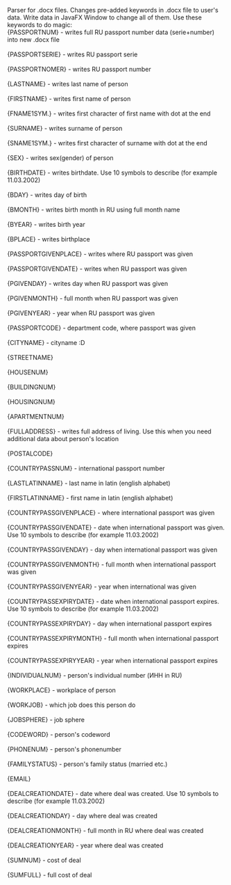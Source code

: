 Parser for .docx files. Changes pre-added keywords in .docx file to user's data. Write data in JavaFX Window to change all of them.
Use these keywords to do magic:
<br>{PASSPORTNUM} - writes full RU passport number data (serie+number) into new .docx file</br>
<br>{PASSPORTSERIE} - writes RU passport serie</br>
<br>{PASSPORTNOMER} - writes RU passport number</br> 
<br>{LASTNAME} - writes last name of person</br>
<br>{FIRSTNAME} - writes first name of person</br>
<br>{FNAME1SYM.} - writes first character of first name with dot at the end</br>
<br>{SURNAME} - writes surname of person</br>
<br>{SNAME1SYM.} - writes first character of surname with dot at the end</br>
<br>{SEX} - writes sex(gender) of person</br>
<br>{BIRTHDATE} - writes birthdate. Use 10 symbols to describe (for example 11.03.2002)</br>
<br>{BDAY} - writes day of birth</br>
<br>{BMONTH} - writes birth month in RU using full month name</br>
<br>{BYEAR} - writes birth year</br>
<br>{BPLACE} - writes birthplace</br>
<br>{PASSPORTGIVENPLACE} - writes where RU passport was given</br>
<br>{PASSPORTGIVENDATE} - writes when RU passport was given</br>
<br>{PGIVENDAY} - writes day when RU passport was given</br>
<br>{PGIVENMONTH} - full month when RU passport was given</br>
<br>{PGIVENYEAR} - year when RU passport was given</br>
<br>{PASSPORTCODE} - department code, where passport was given</br>
<br>{CITYNAME} - cityname :D</br>
<br>{STREETNAME}</br>
<br>{HOUSENUM}</br>
<br>{BUILDINGNUM}</br>
<br>{HOUSINGNUM}</br>
<br>{APARTMENTNUM}</br>
<br>{FULLADDRESS} - writes full address of living. Use this when you need additional data about person's location</br>
<br>{POSTALCODE}</br>
<br>{COUNTRYPASSNUM} - international passport number</br>
<br>{LASTLATINNAME} - last name in latin (english alphabet)</br>
<br>{FIRSTLATINNAME} - first name in latin (english alphabet)</br>
<br>{COUNTRYPASSGIVENPLACE} - where international passport was given</br>
<br>{COUNTRYPASSGIVENDATE} - date when international passport was given. Use 10 symbols to describe (for example 11.03.2002)</br>
<br>{COUNTRYPASSGIVENDAY} - day when international passport was given</br>
<br>{COUNTRYPASSGIVENMONTH} - full month when international passport was given</br>
<br>{COUNTRYPASSGIVENYEAR} - year when international was given</br>
<br>{COUNTRYPASSEXPIRYDATE} - date when international passport expires. Use 10 symbols to describe (for example 11.03.2002)</br>
<br>{COUNTRYPASSEXPIRYDAY} - day when international passport expires</br>
<br>{COUNTRYPASSEXPIRYMONTH} - full month when international passport expires</br>
<br>{COUNTRYPASSEXPIRYYEAR} - year when international passport expires</br>
<br>{INDIVIDUALNUM} - person's individual number (ИНН in RU)</br>
<br>{WORKPLACE} - workplace of person</br>
<br>{WORKJOB} - which job does this person do</br>
<br>{JOBSPHERE} - job sphere</br>
<br>{CODEWORD} - person's codeword</br>
<br>{PHONENUM} - person's phonenumber</br>
<br>{FAMILYSTATUS} - person's family status (married etc.)</br>
<br>{EMAIL}</br>
<br>{DEALCREATIONDATE} - date where deal was created. Use 10 symbols to describe (for example 11.03.2002)</br>
<br>{DEALCREATIONDAY} - day where deal was created</br>
<br>{DEALCREATIONMONTH} - full month in RU where deal was created</br>
<br>{DEALCREATIONYEAR} - year where deal was created</br>
<br>{SUMNUM} - cost of deal</br>
<br>{SUMFULL} - full cost of deal</br>
